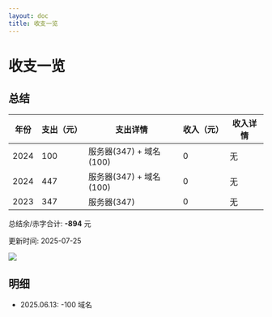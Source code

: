 ```yaml
---
layout: doc
title: 收支一览
---
```


# 收支一览


## 总结

| 年份  | 支出（元） | 支出详情                  | 收入（元） | 收入详情 |
|-------|------------|----------------------------|------------|----------|
| 2024  | 100        | 服务器(347) + 域名(100)     | 0          | 无       |
| 2024  | 447        | 服务器(347) + 域名(100)     | 0          | 无       |
| 2023  | 347        | 服务器(347)                 | 0          | 无       |


总结余/赤字合计: **-894** 元

更新时间: 2025-07-25

![](/assets/Screenshot_20240913_221923.png)


## 明细

- 2025.06.13: -100 域名